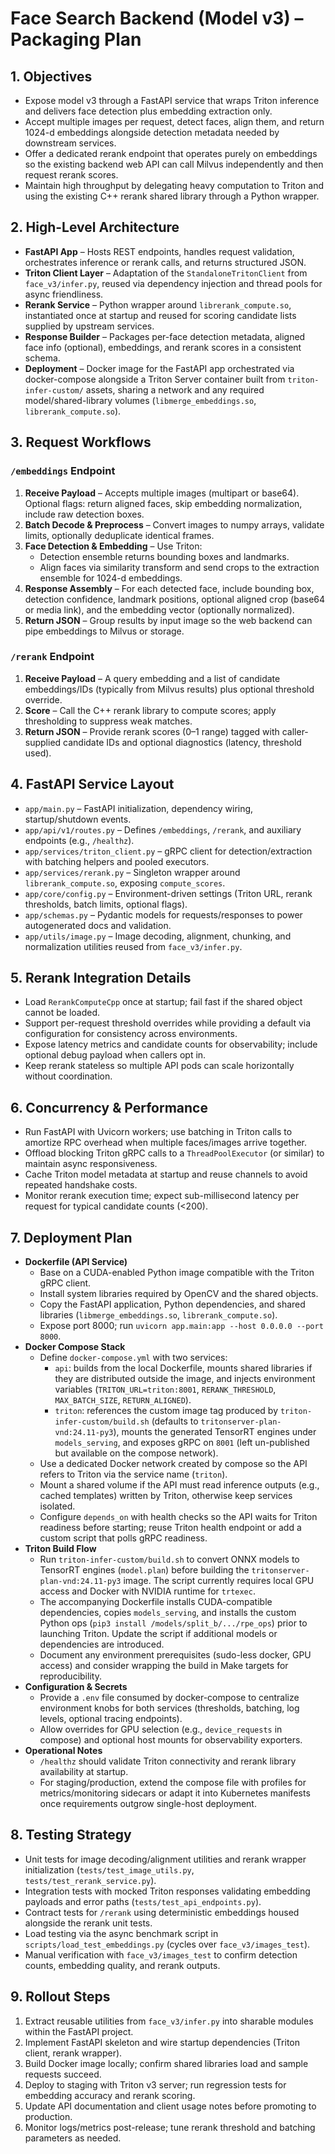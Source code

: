 # Face Search Backend (Model v3) – Packaging Plan

## 1. Objectives
- Expose model v3 through a FastAPI service that wraps Triton inference and delivers face detection plus embedding extraction only.
- Accept multiple images per request, detect faces, align them, and return 1024-d embeddings alongside detection metadata needed by downstream services.
- Offer a dedicated rerank endpoint that operates purely on embeddings so the existing backend web API can call Milvus independently and then request rerank scores.
- Maintain high throughput by delegating heavy computation to Triton and using the existing C++ rerank shared library through a Python wrapper.

## 2. High-Level Architecture
- **FastAPI App** – Hosts REST endpoints, handles request validation, orchestrates inference or rerank calls, and returns structured JSON.
- **Triton Client Layer** – Adaptation of the `StandaloneTritonClient` from `face_v3/infer.py`, reused via dependency injection and thread pools for async friendliness.
- **Rerank Service** – Python wrapper around `librerank_compute.so`, instantiated once at startup and reused for scoring candidate lists supplied by upstream services.
- **Response Builder** – Packages per-face detection metadata, aligned face info (optional), embeddings, and rerank scores in a consistent schema.
- **Deployment** – Docker image for the FastAPI app orchestrated via docker-compose alongside a Triton Server container built from `triton-infer-custom/` assets, sharing a network and any required model/shared-library volumes (`libmerge_embeddings.so`, `librerank_compute.so`).

## 3. Request Workflows

### `/embeddings` Endpoint
1. **Receive Payload** – Accepts multiple images (multipart or base64). Optional flags: return aligned faces, skip embedding normalization, include raw detection boxes.
2. **Batch Decode & Preprocess** – Convert images to numpy arrays, validate limits, optionally deduplicate identical frames.
3. **Face Detection & Embedding** – Use Triton:
   - Detection ensemble returns bounding boxes and landmarks.
   - Align faces via similarity transform and send crops to the extraction ensemble for 1024-d embeddings.
4. **Response Assembly** – For each detected face, include bounding box, detection confidence, landmark positions, optional aligned crop (base64 or media link), and the embedding vector (optionally normalized).
5. **Return JSON** – Group results by input image so the web backend can pipe embeddings to Milvus or storage.

### `/rerank` Endpoint
1. **Receive Payload** – A query embedding and a list of candidate embeddings/IDs (typically from Milvus results) plus optional threshold override.
2. **Score** – Call the C++ rerank library to compute scores; apply thresholding to suppress weak matches.
3. **Return JSON** – Provide rerank scores (0–1 range) tagged with caller-supplied candidate IDs and optional diagnostics (latency, threshold used).

## 4. FastAPI Service Layout
- `app/main.py` – FastAPI initialization, dependency wiring, startup/shutdown events.
- `app/api/v1/routes.py` – Defines `/embeddings`, `/rerank`, and auxiliary endpoints (e.g., `/healthz`).
- `app/services/triton_client.py` – gRPC client for detection/extraction with batching helpers and pooled executors.
- `app/services/rerank.py` – Singleton wrapper around `librerank_compute.so`, exposing `compute_scores`.
- `app/core/config.py` – Environment-driven settings (Triton URL, rerank thresholds, batch limits, optional flags).
- `app/schemas.py` – Pydantic models for requests/responses to power autogenerated docs and validation.
- `app/utils/image.py` – Image decoding, alignment, chunking, and normalization utilities reused from `face_v3/infer.py`.

## 5. Rerank Integration Details
- Load `RerankComputeCpp` once at startup; fail fast if the shared object cannot be loaded.
- Support per-request threshold overrides while providing a default via configuration for consistency across environments.
- Expose latency metrics and candidate counts for observability; include optional debug payload when callers opt in.
- Keep rerank stateless so multiple API pods can scale horizontally without coordination.

## 6. Concurrency & Performance
- Run FastAPI with Uvicorn workers; use batching in Triton calls to amortize RPC overhead when multiple faces/images arrive together.
- Offload blocking Triton gRPC calls to a `ThreadPoolExecutor` (or similar) to maintain async responsiveness.
- Cache Triton model metadata at startup and reuse channels to avoid repeated handshake costs.
- Monitor rerank execution time; expect sub-millisecond latency per request for typical candidate counts (<200).

## 7. Deployment Plan
- **Dockerfile (API Service)**
  - Base on a CUDA-enabled Python image compatible with the Triton gRPC client.
  - Install system libraries required by OpenCV and the shared objects.
  - Copy the FastAPI application, Python dependencies, and shared libraries (`libmerge_embeddings.so`, `librerank_compute.so`).
  - Expose port 8000; run `uvicorn app.main:app --host 0.0.0.0 --port 8000`.
- **Docker Compose Stack**
  - Define `docker-compose.yml` with two services:
    - `api`: builds from the local Dockerfile, mounts shared libraries if they are distributed outside the image, and injects environment variables (`TRITON_URL=triton:8001`, `RERANK_THRESHOLD`, `MAX_BATCH_SIZE`, `RETURN_ALIGNED`).
    - `triton`: references the custom image tag produced by `triton-infer-custom/build.sh` (defaults to `tritonserver-plan-vnd:24.11-py3`), mounts the generated TensorRT engines under `models_serving`, and exposes gRPC on `8001` (left un-published but available on the compose network).
  - Use a dedicated Docker network created by compose so the API refers to Triton via the service name (`triton`).
  - Mount a shared volume if the API must read inference outputs (e.g., cached templates) written by Triton, otherwise keep services isolated.
  - Configure `depends_on` with health checks so the API waits for Triton readiness before starting; reuse Triton health endpoint or add a custom script that polls gRPC readiness.
- **Triton Build Flow**
  - Run `triton-infer-custom/build.sh` to convert ONNX models to TensorRT engines (`model.plan`) before building the `tritonserver-plan-vnd:24.11-py3` image. The script currently requires local GPU access and Docker with NVIDIA runtime for `trtexec`.
  - The accompanying Dockerfile installs CUDA-compatible dependencies, copies `models_serving`, and installs the custom Python ops (`pip3 install /models/split_b/.../rpe_ops`) prior to launching Triton. Update the script if additional models or dependencies are introduced.
  - Document any environment prerequisites (sudo-less docker, GPU access) and consider wrapping the build in Make targets for reproducibility.
- **Configuration & Secrets**
  - Provide a `.env` file consumed by docker-compose to centralize environment knobs for both services (thresholds, batching, log levels, optional tracing endpoints).
  - Allow overrides for GPU selection (e.g., `device_requests` in compose) and optional host mounts for observability exporters.
- **Operational Notes**
  - `/healthz` should validate Triton connectivity and rerank library availability at startup.
  - For staging/production, extend the compose file with profiles for metrics/monitoring sidecars or adapt it into Kubernetes manifests once requirements outgrow single-host deployment.

## 8. Testing Strategy
- Unit tests for image decoding/alignment utilities and rerank wrapper initialization (`tests/test_image_utils.py`, `tests/test_rerank_service.py`).
- Integration tests with mocked Triton responses validating embedding payloads and error paths (`tests/test_api_endpoints.py`).
- Contract tests for `/rerank` using deterministic embeddings housed alongside the rerank unit tests.
- Load testing via the async benchmark script in `scripts/load_test_embeddings.py` (cycles over `face_v3/images_test`).
- Manual verification with `face_v3/images_test` to confirm detection counts, embedding quality, and rerank outputs.

## 9. Rollout Steps
1. Extract reusable utilities from `face_v3/infer.py` into sharable modules within the FastAPI project.
2. Implement FastAPI skeleton and wire startup dependencies (Triton client, rerank wrapper).
3. Build Docker image locally; confirm shared libraries load and sample requests succeed.
4. Deploy to staging with Triton v3 server; run regression tests for embedding accuracy and rerank scoring.
5. Update API documentation and client usage notes before promoting to production.
6. Monitor logs/metrics post-release; tune rerank threshold and batching parameters as needed.
